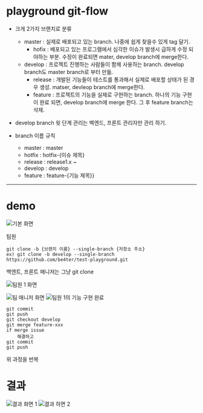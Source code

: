 # playground git-flow
- 크게 2가지 브랜치로 분류
    - master : 실제로 배포되고 있는 branch. 나중에 쉽게 찾을수 있게 tag 달기.
        - hofix : 배포되고 있는 프로그램에서 심각한 이슈가 발생시 급하게 수정 되야하는 부분. 수정이 완료되면  mater, develop branch에 merge한다.  
    - develop : 프로젝트 진행하는 사람들이 함께 사용하는 branch.
    develop branch도 master branch로 부터 만듦.
        - release : 개발된 기능들이 테스트를 통과해서 실제로 배포할 상태가 된 경우 생성. matser, devleop branch에 merge한다. 
        - feature : 프로젝트의 기능을 실제로 구현하는 branch.
         하나의 기능 구현이 완료 되면, develop branch에 merge 한다. 그 후 feature branch는 삭제.
- develop branch 윗 단계 관리는 벡엔드, 프론트 관리자만 관리 하기.

- branch 이름 규칙
    - master : master
    - hotfix : hotfix-{이슈 제목}
    - release : release1.x ~
    - develop : develop
    - feature : feature-{기능 제목}}
---
# demo
![기본 화면]()

팀원
``` 
git clone -b {브랜치 이름} --single-branch {저장소 주소}
ex) git clone -b develop --single-branch https://github.com/be4ter/test-playground.git
```

백엔트, 프론트 매니저는 그냥 git clone

![팀원 1 화면]()

![팀 매니저 화면]()
![팀원 1의 기능 구현 완료]()
```
git commit 
git push
git checkout develop
git merge feature-xxx
if merge issue
    해결하고
git commit
git push
```

위 과정을 반복

# 결과

![결과 화면 1]()
![결과 하면 2]()